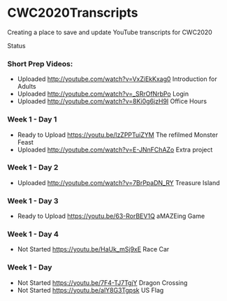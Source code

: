 # CWC2020Transcripts
Creating a place to save and update YouTube transcripts for CWC2020

Status
### Short Prep Videos:
 - Uploaded  http://youtube.com/watch?v=VxZiEkKxag0 Introduction for Adults
 - Uploaded  http://youtube.com/watch?v=_SRrOfNrbPo Login
 - Uploaded  http://youtube.com/watch?v=8Ki0g6jzH9I Office Hours
### Week 1 - Day 1
 - Ready to Upload https://youtu.be/lzZPPTuiZYM The refilmed Monster Feast
 - Uploaded  http://youtube.com/watch?v=E-JNnFChAZo Extra project 
### Week 1 - Day 2
 - Uploaded  http://youtube.com/watch?v=7BrPpaDN_RY Treasure Island
### Week 1 - Day 3
 - Ready to Upload https://youtu.be/63-RorBEV1Q aMAZEing Game
### Week 1 - Day 4
 - Not Started https://youtu.be/HaUk_mSj9xE Race Car
 ### Week 1 - Day 
 - Not Started https://youtu.be/7F4-TJ7TgjY Dragon Crossing
 - Not Started https://youtu.be/alY8G3Tgpsk US Flag
